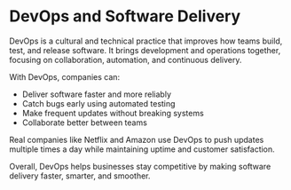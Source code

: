 # DevOps and Software Delivery

DevOps is a cultural and technical practice that improves how teams build, test, and release software. It brings development and operations together, focusing on collaboration, automation, and continuous delivery.

With DevOps, companies can:
- Deliver software faster and more reliably
- Catch bugs early using automated testing
- Make frequent updates without breaking systems
- Collaborate better between teams

Real companies like Netflix and Amazon use DevOps to push updates multiple times a day while maintaining uptime and customer satisfaction.

Overall, DevOps helps businesses stay competitive by making software delivery faster, smarter, and smoother.

